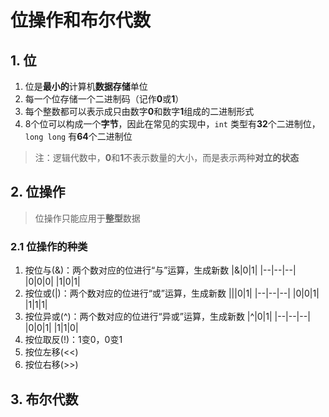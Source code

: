 # 位操作和布尔代数

## 1. 位

1. 位是**最小的**计算机**数据存储**单位
2. 每一个位存储一个二进制码（记作**0**或**1**）
3. 每个整数都可以表示成只由数字**0**和数字**1**组成的二进制形式
4. 8个位可以构成一个**字节**，因此在常见的实现中，`int` 类型有**32**个二进制位，`long long` 有**64**个二进制位

> 注：逻辑代数中，**0**和**1**不表示数量的大小，而是表示两种**对立的状态**

## 2. 位操作

> 位操作只能应用于**整型**数据

### 2.1 位操作的种类

1. 按位与(&)：两个数对应的位进行“与”运算，生成新数
   |&|0|1|
   |--|--|--|
   |0|0|0|
   |1|0|1|
2. 按位或(|)：两个数对应的位进行“或”运算，生成新数
   |&#124;|0|1|
   |--|--|--|
   |0|0|1|
   |1|1|1|
3. 按位异或(^)：两个数对应的位进行“异或”运算，生成新数
   |^|0|1|
   |--|--|--|
   |0|0|1|
   |1|1|0|
4. 按位取反(!)：1变0，0变1
5. 按位左移(<<)
6. 按位右移(>>)

## 3. 布尔代数
